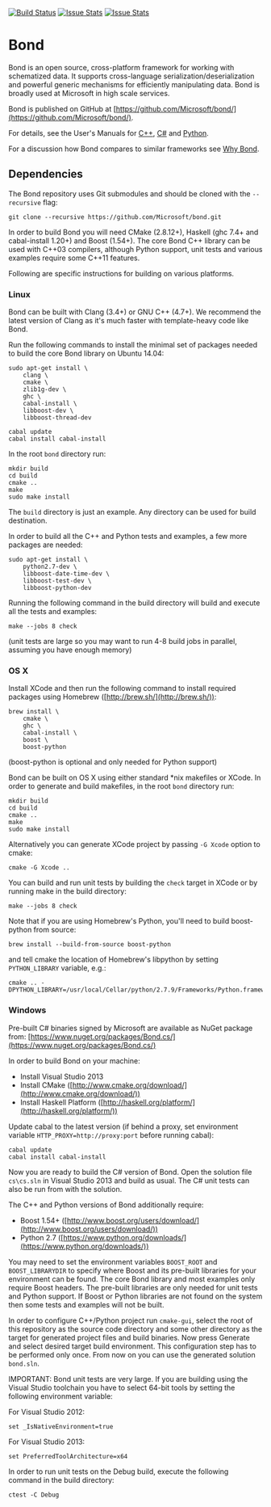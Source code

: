 [![Build Status](https://travis-ci.org/Microsoft/bond.svg?branch=master)](https://travis-ci.org/Microsoft/bond)
[![Issue Stats](http://issuestats.com/github/Microsoft/bond/badge/pr)](http://issuestats.com/github/microsoft/bond)
[![Issue Stats](http://issuestats.com/github/Microsoft/bond/badge/issue)](http://issuestats.com/github/microsoft/bond)

Bond
====

Bond is an open source, cross-platform framework for working with schematized 
data. It supports cross-language serialization/deserialization and powerful 
generic mechanisms for efficiently manipulating data. Bond is broadly used at 
Microsoft in high scale services.

Bond is published on GitHub at [https://github.com/Microsoft/bond/](https://github.com/Microsoft/bond/).

For details, see the User's Manuals for [C++](http://Microsoft.github.io/bond/manual/bond_cpp.html), [C#](http://Microsoft.github.io/bond/manual/bond_cs.html) and [Python](http://Microsoft.github.io/bond/manual/bond_py.html).

For a discussion how Bond compares to similar frameworks see [Why Bond](http://Microsoft.github.io/bond/why_bond.html).

Dependencies
------------

The Bond repository uses Git submodules and should be cloned with the 
`--recursive` flag:

    git clone --recursive https://github.com/Microsoft/bond.git

In order to build Bond you will need CMake (2.8.12+), Haskell (ghc 7.4+ and 
cabal-install 1.20+) and Boost (1.54+). The core Bond C++ library can be used 
with C++03 compilers, although Python support, unit tests and various examples 
require some C++11 features.

Following are specific instructions for building on various platforms.

### Linux

Bond can be built with Clang (3.4+) or GNU C++ (4.7+). We recommend the latest
version of Clang as it's much faster with template-heavy code like Bond.

Run the following commands to install the minimal set of packages needed to 
build the core Bond library on Ubuntu 14.04:

    sudo apt-get install \
        clang \
        cmake \
        zlib1g-dev \
        ghc \
        cabal-install \
        libboost-dev \
        libboost-thread-dev

    cabal update
    cabal install cabal-install

In the root `bond` directory run:

    mkdir build
    cd build
    cmake ..
    make
    sudo make install

The `build` directory is just an example. Any directory can be used for build 
destination.

In order to build all the C++ and Python tests and examples, a few more 
packages are needed:

    sudo apt-get install \
        python2.7-dev \
        libboost-date-time-dev \
        libboost-test-dev \
        libboost-python-dev

Running the following command in the build directory will build and execute all 
the tests and examples:

    make --jobs 8 check

(unit tests are large so you may want to run 4-8 build jobs in parallel, 
assuming you have enough memory)

### OS X

Install XCode and then run the following command to install required packages 
using Homebrew ([http://brew.sh/](http://brew.sh/)):

    brew install \
        cmake \
        ghc \
        cabal-install \
        boost \
        boost-python

(boost-python is optional and only needed for Python support)

Bond can be built on OS X using either standard *nix makefiles or XCode. In 
order to generate and build makefiles, in the root `bond` directory run:

    mkdir build
    cd build
    cmake ..
    make
    sudo make install

Alternatively you can generate XCode project by passing `-G Xcode` option to 
cmake:

    cmake -G Xcode ..

You can build and run unit tests by building the `check` target in XCode or by 
running make in the build directory:

    make --jobs 8 check

Note that if you are using Homebrew's Python, you'll need to build
boost-python from source:

    brew install --build-from-source boost-python

and tell cmake the location of Homebrew's libpython by setting `PYTHON_LIBRARY` 
variable, e.g.:

    cmake .. -DPYTHON_LIBRARY=/usr/local/Cellar/python/2.7.9/Frameworks/Python.framework/Versions/2.7/lib/libpython2.7.dylib

### Windows

Pre-built C# binaries signed by Microsoft are available as NuGet package from:
[https://www.nuget.org/packages/Bond.cs/](https://www.nuget.org/packages/Bond.cs/)

In order to build Bond on your machine:

- Install Visual Studio 2013
- Install CMake ([http://www.cmake.org/download/](http://www.cmake.org/download/))
- Install Haskell Platform ([http://haskell.org/platform/](http://haskell.org/platform/))


Update cabal to the latest version (if behind a proxy, set environment variable 
`HTTP_PROXY=http://proxy:port` before running cabal):

    cabal update
    cabal install cabal-install

Now you are ready to build the C# version of Bond. Open the solution file 
`cs\cs.sln` in Visual Studio 2013 and build as usual. The C# unit tests can 
also be run from with the solution.

The C++ and Python versions of Bond additionally require:

- Boost 1.54+ ([http://www.boost.org/users/download/](http://www.boost.org/users/download/))
- Python 2.7 ([https://www.python.org/downloads/](https://www.python.org/downloads/))

You may need to set the environment variables `BOOST_ROOT` and `BOOST_LIBRARYDIR` 
to specify where Boost and its pre-built libraries for your environment can be 
found. The core Bond library and most examples only require Boost headers. The 
pre-built libraries are only needed for unit tests and Python support. If Boost
or Python libraries are not found on the system then some tests and examples will 
not be built.

In order to configure C++/Python project run `cmake-gui`, select the root of 
this repository as the source code directory and some other directory as the 
target for generated project files and build binaries. Now press Generate and 
select desired target build environment. This configuration step has to be 
performed only once. From now on you can use the generated solution `bond.sln`.

IMPORTANT: Bond unit tests are very large. If you are building using the Visual 
Studio toolchain you have to select 64-bit tools by setting the following 
environment variable:

For Visual Studio 2012:

    set _IsNativeEnvironment=true

For Visual Studio 2013:

    set PreferredToolArchitecture=x64

In order to run unit tests on the Debug build, execute the following command in 
the build directory:

    ctest -C Debug
